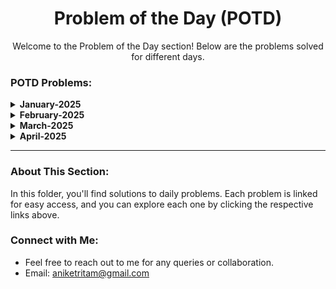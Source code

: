 <h1 align="center">Problem of the Day (POTD)</h1>

<p align="center">Welcome to the Problem of the Day section! Below are the problems solved for different days.</p>

<h3 align="left">POTD Problems:</h3>
<details>
  <summary><strong>January-2025</strong></summary>

  - **[Problem: 2568(28/01/25)](https://github.com/Aashwin11/Data_Structure_and_Algorithm/blob/main/Problem-of-the-Day-POTD/problems/Problem-2658.txt)**
  - **[Problem: 684(29/01/25)](https://github.com/Aashwin11/Data_Structure_and_Algorithm/blob/main/Problem-of-the-Day-POTD/problems/Problem-684.txt)**
  - **[Problem: 2483(30/01/25)](https://github.com/Aashwin11/Data_Structure_and_Algorithm/blob/main/Problem-of-the-Day-POTD/problems/Problem-2493.txt)**
  - **[Problem: 827(31/01/25)](https://github.com/Aashwin11/Data_Structure_and_Algorithm/blob/main/Problem-of-the-Day-POTD/problems/Problem-827.txt)**
</details>

<details>
  <summary><strong>February-2025</strong></summary>

  - **[Problem: 3151(01/02/25)](https://github.com/Aashwin11/Data_Structure_and_Algorithm/blob/main/Problem-of-the-Day-POTD/problems/Problem-3151.txt)**
  - **[Problem: 1752(02/02/25)](https://github.com/Aashwin11/Data_Structure_and_Algorithm/blob/main/Problem-of-the-Day-POTD/problems/Problem-1752.txt)**
  - **[Problem: 3105(03/02/25)](https://github.com/Aashwin11/Data_Structure_and_Algorithm/blob/main/Problem-of-the-Day-POTD/problems/Problem-3105.txt)**
  - **[Problem: 1800(04/02/25)](https://github.com/Aashwin11/Data_Structure_and_Algorithm/blob/main/Problem-of-the-Day-POTD/problems/Problem-1800.txt)**
  - **[Problem: 1790(05/02/25)](https://github.com/Aashwin11/Data_Structure_and_Algorithm/blob/main/Problem-of-the-Day-POTD/problems/Problem-1790.txt)**
  - **[Problem: 1726(06/02/25)](https://github.com/Aashwin11/Data_Structure_and_Algorithm/blob/main/Problem-of-the-Day-POTD/problems/Problem-1726.txt)**
  - **[Problem: 3190(07/02/25)](https://github.com/Aashwin11/Data_Structure_and_Algorithm/blob/main/Problem-of-the-Day-POTD/problems/Problem-3190.txt)**
  - **[Problem: 2349(08/02/25)](https://github.com/Aashwin11/Data_Structure_and_Algorithm/blob/main/Problem-of-the-Day-POTD/problems/Problem-2349.txt)**
  - **[Problem: 2364(09/02/25)](https://github.com/Aashwin11/Data_Structure_and_Algorithm/blob/main/Problem-of-the-Day-POTD/problems/Problem-2349.txt)**
  - **[Problem: 3174(10/02/25)](https://github.com/Aashwin11/Data_Structure_and_Algorithm/blob/main/Problem-of-the-Day-POTD/problems/Problem-3174.txt)**
  - **[Problem: 1910(11/02/25)](https://github.com/Aashwin11/Data_Structure_and_Algorithm/blob/main/Problem-of-the-Day-POTD/problems/Problem-1910.txt)**
  - **[Problem: 2342(12/02/25)](https://github.com/Aashwin11/Data_Structure_and_Algorithm/blob/main/Problem-of-the-Day-POTD/problems/Problem-2343.txt)**
  - **[Problem: 3066(14/02/25)](https://github.com/Aashwin11/Data_Structure_and_Algorithm/blob/main/Problem-of-the-Day-POTD/problems/Problem-3066.txt)**
  - **[Problem: 2698(15/02/25)](https://github.com/Aashwin11/Data_Structure_and_Algorithm/blob/main/Problem-of-the-Day-POTD/problems/Problem-2698.txt)**
  - **[Problem: 1718(16/02/25)](https://github.com/Aashwin11/Data_Structure_and_Algorithm/blob/main/Problem-of-the-Day-POTD/problems/Problem-1718.txt)**
  - **[Problem: 1079(17/02/25)](https://github.com/Aashwin11/Data_Structure_and_Algorithm/blob/main/Problem-of-the-Day-POTD/problems/Problem-1079.txt)**
  - **[Problem: 2375(18/02/25)](https://github.com/Aashwin11/Data_Structure_and_Algorithm/blob/main/Problem-of-the-Day-POTD/problems/Problem-2375.txt)**
  - **[Problem: 1980(20/02/25)](https://github.com/Aashwin11/Data_Structure_and_Algorithm/blob/main/Problem-of-the-Day-POTD/problems/Problem-1980.txt)**
  - **[Problem: 1291(21/02/25)](https://github.com/Aashwin11/Data_Structure_and_Algorithm/blob/main/Problem-of-the-Day-POTD/problems/Problem-1261.txt)**
  - **[Problem: 1028(22/02/25)](https://github.com/Aashwin11/Data_Structure_and_Algorithm/blob/main/Problem-of-the-Day-POTD/problems/Problem-1028.txt)**
  - **[Problem: 889(23/02/25)](https://github.com/Aashwin11/Data_Structure_and_Algorithm/blob/main/Problem-of-the-Day-POTD/problems/Problem-889.txt)**
  - **[Problem: 2467(24/02/25)](https://github.com/Aashwin11/Data_Structure_and_Algorithm/blob/main/Problem-of-the-Day-POTD/problems/Problem-2467.txt)**
  - **[Problem: 1524(25/02/25)](https://github.com/Aashwin11/Data_Structure_and_Algorithm/blob/main/Problem-of-the-Day-POTD/problems/Problem-1524.txt)**
  - **[Problem: 1749(26/02/25)](https://github.com/Aashwin11/Data_Structure_and_Algorithm/blob/main/Problem-of-the-Day-POTD/problems/Problem-1749.txt)**
  - **[Problem: 873(27/02/25)](https://github.com/Aashwin11/Data_Structure_and_Algorithm/blob/main/Problem-of-the-Day-POTD/problems/Problem-873.txt)**
  - **[Problem: 1092(28/02/25)](https://github.com/Aashwin11/Data_Structure_and_Algorithm/blob/main/Problem-of-the-Day-POTD/problems/Problem-1092.txt)**
</details>

<details>
  <summary><strong>March-2025</strong></summary>

  - **[Problem: 2460(01/03/25)](https://github.com/Aashwin11/Data_Structure_and_Algorithm/blob/main/Problem-of-the-Day-POTD/problems/Problem-2460.txt)**
  - **[Problem: 2570(02/03/25)](https://github.com/Aashwin11/Data_Structure_and_Algorithm/blob/main/Problem-of-the-Day-POTD/problems/Problem-2570.txt)**
  - **[Problem: 2161(03/03/25)](https://github.com/Aashwin11/Data_Structure_and_Algorithm/blob/main/Problem-of-the-Day-POTD/problems/Problem-2161.txt)**
  - **[Problem: 1780(04/03/25)](https://github.com/Aashwin11/Data_Structure_and_Algorithm/blob/main/Problem-of-the-Day-POTD/problems/Problem-1780.txt)**
  - **[Problem: 2579(05/03/25)](https://github.com/Aashwin11/Data_Structure_and_Algorithm/blob/main/Problem-of-the-Day-POTD/problems/Problem-2579.txt)**
  - **[Problem: 2965(06/03/25)](https://github.com/Aashwin11/Data_Structure_and_Algorithm/blob/main/Problem-of-the-Day-POTD/problems/Problem-2965.txt)**
  - **[Problem: 2523(07/03/25)](https://github.com/Aashwin11/Data_Structure_and_Algorithm/blob/main/Problem-of-the-Day-POTD/problems/Problem-2523.txt)**
  - **[Problem: 2379(08/03/25)](https://github.com/Aashwin11/Data_Structure_and_Algorithm/blob/main/Problem-of-the-Day-POTD/problems/Problem-2379.txt)**
  - **[Problem: 3208(09/03/25)](https://github.com/Aashwin11/Data_Structure_and_Algorithm/blob/main/Problem-of-the-Day-POTD/problems/Problem-3208.txt)**
  - **[Problem: 3306(10/03/25)](https://github.com/Aashwin11/Data_Structure_and_Algorithm/blob/main/Problem-of-the-Day-POTD/problems/Problem-3306.txt)**
  - **[Problem: 1358(11/03/25)](https://github.com/Aashwin11/Data_Structure_and_Algorithm/blob/main/Problem-of-the-Day-POTD/problems/Problem-1358.txt)**
  - **[Problem: 3356(12/03/25)](https://github.com/Aashwin11/Data_Structure_and_Algorithm/blob/main/Problem-of-the-Day-POTD/problems/Problem-3356.txt)**
  - **[Problem: 2226(14/03/25)](https://github.com/Aashwin11/Data_Structure_and_Algorithm/blob/main/Problem-of-the-Day-POTD/problems/Problem-2226.txt)**
  - **[Problem: 2560(15/03/25)](https://github.com/Aashwin11/Data_Structure_and_Algorithm/blob/main/Problem-of-the-Day-POTD/problems/Problem-2560.txt)**
  - **[Problem: 2594(16/03/25)](https://github.com/Aashwin11/Data_Structure_and_Algorithm/blob/main/Problem-of-the-Day-POTD/problems/Problem-2594.txt)**
  - **[Problem: 2206(17/03/25)](https://github.com/Aashwin11/Data_Structure_and_Algorithm/blob/main/Problem-of-the-Day-POTD/problems/Problem-2206.txt)**
  - **[Problem: 2401(18/03/25)](https://github.com/Aashwin11/Data_Structure_and_Algorithm/blob/main/Problem-of-the-Day-POTD/problems/Problem-2401.txt)**
  - **[Problem: 3919(19/03/25)](https://github.com/Aashwin11/Data_Structure_and_Algorithm/blob/main/Problem-of-the-Day-POTD/problems/Problem-3919.txt)**
  - **[Problem: 3108(20/03/25)](https://github.com/Aashwin11/Data_Structure_and_Algorithm/blob/main/Problem-of-the-Day-POTD/problems/Problem-3108.txt)**
  - **[Problem: 2685(22/03/25)](https://github.com/Aashwin11/Data_Structure_and_Algorithm/blob/main/Problem-of-the-Day-POTD/problems/Problem-2685.txt)**
  - **[Problem: 1976(23/03/25)](https://github.com/Aashwin11/Data_Structure_and_Algorithm/blob/main/Problem-of-the-Day-POTD/problems/Problem-1976.txt)**
  - **[Problem: 3169(24/03/25)](https://github.com/Aashwin11/Data_Structure_and_Algorithm/blob/main/Problem-of-the-Day-POTD/problems/Problem-3169.txt)**
  - **[Problem: 3394(25/03/25)](https://github.com/Aashwin11/Data_Structure_and_Algorithm/blob/main/Problem-of-the-Day-POTD/problems/Problem-3394.txt)**
  - **[Problem: 2033(26/03/25)](https://github.com/Aashwin11/Data_Structure_and_Algorithm/blob/main/Problem-of-the-Day-POTD/problems/Problem-2033.txt)**
  - **[Problem: 2780(27/03/25)](https://github.com/Aashwin11/Data_Structure_and_Algorithm/blob/main/Problem-of-the-Day-POTD/problems/Problem-2780.txt)**
  - **[Problem: 2503(28/03/25)](https://github.com/Aashwin11/Data_Structure_and_Algorithm/blob/main/Problem-of-the-Day-POTD/problems/Problem-2503.txt)**
  - **[Problem: 2818(29/03/25)](https://github.com/Aashwin11/Data_Structure_and_Algorithm/blob/main/Problem-of-the-Day-POTD/problems/Problem-2818.txt)**
  - **[Problem: 2551(31/03/25)](https://github.com/Aashwin11/Data_Structure_and_Algorithm/blob/main/Problem-of-the-Day-POTD/problems/Problem-2551.txt)**
</details>



 


<details>
  <summary><strong>April-2025</strong></summary>

  - **[Problem: 2140(01/04/25)](https://github.com/Aashwin11/Data_Structure_and_Algorithm/blob/main/Problem-of-the-Day-POTD/problems/Problem-2140.txt)**
  - **[Problem: 2873(02/04/25)](https://github.com/Aashwin11/Data_Structure_and_Algorithm/blob/main/Problem-of-the-Day-POTD/problems/Problem-2873.txt)**
  - **[Problem: 1123(04/04/25)](https://github.com/Aashwin11/Data_Structure_and_Algorithm/blob/main/Problem-of-the-Day-POTD/problems/Problem-1123.txt)**
  - **[Problem: 1863(05/04/25)](https://github.com/Aashwin11/Data_Structure_and_Algorithm/blob/main/Problem-of-the-Day-POTD/problems/Problem-1863.txt)**
  - **[Problem: 368(06/04/25)](https://github.com/Aashwin11/Data_Structure_and_Algorithm/blob/main/Problem-of-the-Day-POTD/problems/Problem-368.txt)**
  - **[Problem: 3396(08/04/25)](https://github.com/Aashwin11/Data_Structure_and_Algorithm/blob/main/Problem-of-the-Day-POTD/problems/Problem-3396.txt)**
  - **[Problem: 3375(09/04/25)](https://github.com/Aashwin11/Data_Structure_and_Algorithm/blob/main/Problem-of-the-Day-POTD/problems/Problem-3375.txt)**
  - **[Problem: 2999 - Count the Number of Powerful Integers (09/04/25)](https://github.com/Aashwin11/Data_Structure_and_Algorithm/blob/main/Problem-of-the-Day-POTD/problems/Problem-2999.txt)**
  - **[Problem: 2843 - Count Symmetric Integers(11/04/25)](https://github.com/Aashwin11/Data_Structure_and_Algorithm/blob/main/Problem-of-the-Day-POTD/problems/Problem-2843.txt)**
  - **[Problem: 3272 - Find the Count of Good Integers(12/04/25)](https://github.com/Aashwin11/Data_Structure_and_Algorithm/blob/main/Problem-of-the-Day-POTD/problems/Problem-3272.txt)**
  - **[Problem: 1922 - Count Good Numbers(13/04/25)](https://github.com/Aashwin11/Data_Structure_and_Algorithm/blob/main/Problem-of-the-Day-POTD/problems/Problem-1922.txt)**
  - **[Problem: 1534 - Count Good Triplets(14/04/25)](https://github.com/Aashwin11/Data_Structure_and_Algorithm/blob/main/Problem-of-the-Day-POTD/problems/Problem-1534.txt)**
  - **[Problem: 2179 -Count Good Triplets in an Array (15/04/25)](https://github.com/Aashwin11/Data_Structure_and_Algorithm/blob/main/Problem-of-the-Day-POTD/problems/Problem-2179.txt)**
  - **[Problem: 2176 -Count Equal and Divisible Pairs in an Array (17/04/25)](https://github.com/Aashwin11/Data_Structure_and_Algorithm/blob/main/Problem-of-the-Day-POTD/problems/Problem-2176.txt)**
  - **[Problem: 2563 -Count the Number of Fair Pairs (19/04/25)](https://github.com/Aashwin11/Data_Structure_and_Algorithm/blob/main/Problem-of-the-Day-POTD/problems/Problem-2563.txt)**
  - **[Problem: 2563 -Count the Number of Fair Pairs (19/04/25)](https://github.com/Aashwin11/Data_Structure_and_Algorithm/blob/main/Problem-of-the-Day-POTD/problems/Problem-2563.txt)**
  - **[Problem: 781 - Rabbits in Forest(20/04/25)](https://github.com/Aashwin11/Data_Structure_and_Algorithm/blob/main/Problem-of-the-Day-POTD/problems/Problem-781.txt)**
  - **[Problem: 2145 - Count the Hidden Sequences (21/04/25)](https://github.com/Aashwin11/Data_Structure_and_Algorithm/blob/main/Problem-of-the-Day-POTD/problems/Problem-2145.txt)**
  - **[Problem: 2338 - Count the Number of Ideal Arrays (22/04/25)](https://github.com/Aashwin11/Data_Structure_and_Algorithm/blob/main/Problem-of-the-Day-POTD/problems/Problem-2338.txt)**
  - **[Problem: 1399 - Count Largest Group (23/04/25)](https://github.com/Aashwin11/Data_Structure_and_Algorithm/blob/main/Problem-of-the-Day-POTD/problems/Problem-1399.txt)**
  - **[Problem: 2799 - Count Complete Subarrays in an Array(24/04/25)](https://github.com/Aashwin11/Data_Structure_and_Algorithm/blob/main/Problem-of-the-Day-POTD/problems/Problem-2799.txt)**
  - **[Problem: 2444 - Count Subarrays With Fixed Bounds(26/04/25)](https://github.com/Aashwin11/Data_Structure_and_Algorithm/blob/main/Problem-of-the-Day-POTD/problems/Problem-2444.txt)**
  - **[Problem: 3392 - Count Subarrays of Length Three With a Condition(27/04/25)](https://github.com/Aashwin11/Data_Structure_and_Algorithm/blob/main/Problem-of-the-Day-POTD/problems/Problem-3392.txt)**
  - **[Problem: 2302 - Count Subarrays With Score Less Than K(28/04/25)](https://github.com/Aashwin11/Data_Structure_and_Algorithm/blob/main/Problem-of-the-Day-POTD/problems/Problem-2302.txt)**
  - **[Problem: 2962 - Count Subarrays Where Max Element Appears at Least K Times(29/04/25)](https://github.com/Aashwin11/Data_Structure_and_Algorithm/blob/main/Problem-of-the-Day-POTD/problems/Problem-2962.txt)**



</details>


---



### About This Section:

In this folder, you'll find solutions to daily problems. Each problem is linked for easy access, and you can explore each one by clicking the respective links above.

### Connect with Me:
- Feel free to reach out to me for any queries or collaboration.
- Email: [aniketritam@gmail.com](mailto:aniketritam@gmail.com)

